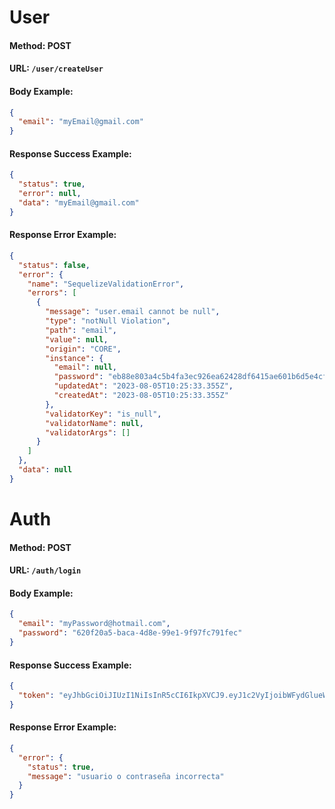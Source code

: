 # User

#### Method: POST

#### URL: `/user/createUser`

#### Body Example:

```json
{
  "email": "myEmail@gmail.com"
}
```

#### Response Success Example:

```json
{
  "status": true,
  "error": null,
  "data": "myEmail@gmail.com"
}
```

#### Response Error Example:

```json
{
  "status": false,
  "error": {
    "name": "SequelizeValidationError",
    "errors": [
      {
        "message": "user.email cannot be null",
        "type": "notNull Violation",
        "path": "email",
        "value": null,
        "origin": "CORE",
        "instance": {
          "email": null,
          "password": "eb88e803a4c5b4fa3ec926ea62428df6415ae601b6d5e4cf73022a8c95786a541182f2f3b356c15866d93cdbaa616283ede0e8040130d6802d6cf8e97d0c897a",
          "updatedAt": "2023-08-05T10:25:33.355Z",
          "createdAt": "2023-08-05T10:25:33.355Z"
        },
        "validatorKey": "is_null",
        "validatorName": null,
        "validatorArgs": []
      }
    ]
  },
  "data": null
}
```

# Auth

#### Method: POST

#### URL: `/auth/login`

#### Body Example:

```json
{
  "email": "myPassword@hotmail.com",
  "password": "620f20a5-baca-4d8e-99e1-9f97fc791fec"
}
```

#### Response Success Example:

```json
{
  "token": "eyJhbGciOiJIUzI1NiIsInR5cCI6IkpXVCJ9.eyJ1c2VyIjoibWFydGlueWVsYUBob3RtYWlsLmNvbSIsImlhdCI6MTY5MTIzMjMyOX0.rCZhARggJkA2EtKEd6aYeV-FNYAUNupVpVKuL4LA6kg"
}
```

#### Response Error Example:

```json
{
  "error": {
    "status": true,
    "message": "usuario o contraseña incorrecta"
  }
}
```

